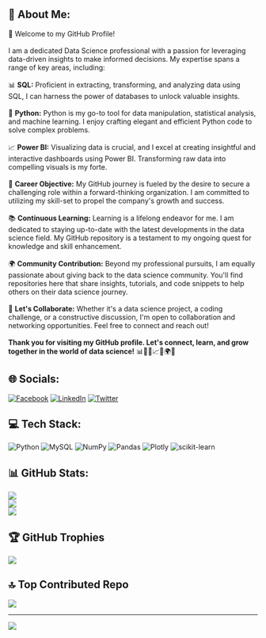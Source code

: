## 💫 About Me:
👋 Welcome to my GitHub Profile!<br><br>I am a dedicated Data Science professional with a passion for leveraging data-driven insights to make informed decisions. My expertise spans a range of key areas, including:<br><br>📊 **SQL:** Proficient in extracting, transforming, and analyzing data using SQL, I can harness the power of databases to unlock valuable insights.<br><br>🐍 **Python:** Python is my go-to tool for data manipulation, statistical analysis, and machine learning. I enjoy crafting elegant and efficient Python code to solve complex problems.<br><br>📈 **Power BI:** Visualizing data is crucial, and I excel at creating insightful and interactive dashboards using Power BI. Transforming raw data into compelling visuals is my forte.<br><br>🚀 **Career Objective:** My GitHub journey is fueled by the desire to secure a challenging role within a forward-thinking organization. I am committed to utilizing my skill-set to propel the company's growth and success.<br><br>📚 **Continuous Learning:** Learning is a lifelong endeavor for me. I am dedicated to staying up-to-date with the latest developments in the data science field. My GitHub repository is a testament to my ongoing quest for knowledge and skill enhancement.<br><br>🌍 **Community Contribution:** Beyond my professional pursuits, I am equally passionate about giving back to the data science community. You'll find repositories here that share insights, tutorials, and code snippets to help others on their data science journey.<br><br>🌟 **Let's Collaborate:** Whether it's a data science project, a coding challenge, or a constructive discussion, I'm open to collaboration and networking opportunities. Feel free to connect and reach out!<br><br>**Thank you for visiting my GitHub profile. Let's connect, learn, and grow together in the world of data science!** 📊🐍🤖📈🚀🌍🌟


## 🌐 Socials:
[![Facebook](https://img.shields.io/badge/Facebook-%231877F2.svg?logo=Facebook&logoColor=white)](https://facebook.com/Doni.A.Satish) [![LinkedIn](https://img.shields.io/badge/LinkedIn-%230077B5.svg?logo=linkedin&logoColor=white)](https://linkedin.com/in/donis12) [![Twitter](https://img.shields.io/badge/Twitter-%231DA1F2.svg?logo=Twitter&logoColor=white)](https://twitter.com/iDoNi_SaTiSh) 

## 💻 Tech Stack:
![Python](https://img.shields.io/badge/python-3670A0?style=flat&logo=python&logoColor=ffdd54) ![MySQL](https://img.shields.io/badge/mysql-%2300f.svg?style=flat&logo=mysql&logoColor=white) ![NumPy](https://img.shields.io/badge/numpy-%23013243.svg?style=flat&logo=numpy&logoColor=white) ![Pandas](https://img.shields.io/badge/pandas-%23150458.svg?style=flat&logo=pandas&logoColor=white) ![Plotly](https://img.shields.io/badge/Plotly-%233F4F75.svg?style=flat&logo=plotly&logoColor=white) ![scikit-learn](https://img.shields.io/badge/scikit--learn-%23F7931E.svg?style=flat&logo=scikit-learn&logoColor=white)
## 📊 GitHub Stats:
![](https://github-readme-stats.vercel.app/api?username=donisatish&theme=algolia&hide_border=false&include_all_commits=true&count_private=false)<br/>
![](https://github-readme-streak-stats.herokuapp.com/?user=donisatish&theme=algolia&hide_border=false)<br/>
![](https://github-readme-stats.vercel.app/api/top-langs/?username=donisatish&theme=algolia&hide_border=false&include_all_commits=true&count_private=false&layout=compact)

## 🏆 GitHub Trophies
![](https://github-profile-trophy.vercel.app/?username=donisatish&theme=algolia&no-frame=false&no-bg=false&margin-w=4)

## 🔝 Top Contributed Repo
![](https://github-contributor-stats.vercel.app/api?username=donisatish&limit=5&theme=algolia&combine_all_yearly_contributions=true)

---
[![](https://visitcount.itsvg.in/api?id=donisatish&icon=5&color=6)](https://visitcount.itsvg.in)
